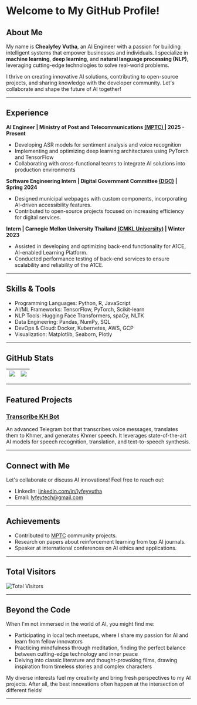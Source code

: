 # Welcome to My GitHub Profile!

## About Me
My name is **Chealyfey Vutha**, an AI Engineer with a passion for building intelligent systems that empower businesses and individuals. I specialize in **machine learning**, **deep learning**, and **natural language processing (NLP)**, leveraging cutting-edge technologies to solve real-world problems. 

I thrive on creating innovative AI solutions, contributing to open-source projects, and sharing knowledge with the developer community. Let's collaborate and shape the future of AI together!

---

## Experience

**AI Engineer | Ministry of Post and Telecommunications <a href="https://mptc.gov.kh/en/">(MPTC) </a> | 2025 - Present**
- Developing ASR models for sentiment analysis and voice recognition
- Implementing and optimizing deep learning architectures using PyTorch and TensorFlow
- Collaborating with cross-functional teams to integrate AI solutions into production environments

**Software Engineering Intern | Digital Government Committee <a href="https://dgc.gov.kh/en">(DGC)</a> | Spring 2024**
- Designed municipal webpages with custom components, incorporating AI-driven accessibility features.
- Contributed to open-source projects focused on increasing efficiency for digital services.

**Intern | Carnegie Mellon University Thailand <a href="https://www.cmkl.ac.th/">(CMKL University)</a> | Winter 2023**
- Assisted in developing and optimizing back-end functionality for A1CE, AI-enabled Learning Platform. 
- Conducted performance testing of back-end services to ensure scalability and reliability of the A1CE.
  
---

## Skills & Tools
- Programming Languages: Python, R, JavaScript
- AI/ML Frameworks: TensorFlow, PyTorch, Scikit-learn
- NLP Tools: Hugging Face Transformers, spaCy, NLTK
- Data Engineering: Pandas, NumPy, SQL
- DevOps & Cloud: Docker, Kubernetes, AWS, GCP
- Visualization: Matplotlib, Seaborn, Plotly

---

## GitHub Stats

| <a href="https://github.com/anuraghazra/github-readme-stats"><img align="center" src="https://github-readme-stats.vercel.app/api?username=lyfeyvutha&count_private=true&show_icons=true&theme=radical" /></a> | <a href="https://github-profile-summary-cards.vercel.app/"><img align="center" src="http://github-profile-summary-cards.vercel.app/api/cards/profile-details?username=lyfeyvutha&theme=radical" /></a> |
| ------------- | ------------- |


---

## Featured Projects
### [Transcribe KH Bot](https://github.com/lyfeyvutha/transcribe-kh-bot)
An advanced Telegram bot that transcribes voice messages, translates them to Khmer, and generates Khmer speech. It leverages state-of-the-art AI models for speech recognition, translation, and text-to-speech synthesis.

---

## Connect with Me
Let's collaborate or discuss AI innovations! Feel free to reach out:
- LinkedIn: [linkedin.com/in/lyfeyvutha](#)
- Email: lyfeytech@gmail.com

---

## Achievements
- Contributed to [MPTC](https://translatekh.mptc.gov.kh/) community projects.
- Research on papers about reinforcement learning from top AI journals.
- Speaker at international conferences on AI ethics and applications.

---

## Total Visitors  
<img src="https://profile-counter.glitch.me/{lyfeyvutha}/count.svg" alt="Total Visitors" />

---

## Beyond the Code

When I'm not immersed in the world of AI, you might find me:

- Participating in local tech meetups, where I share my passion for AI and learn from fellow innovators
- Practicing mindfulness through meditation, finding the perfect balance between cutting-edge technology and inner peace
- Delving into classic literature and thought-provoking films, drawing inspiration from timeless stories and complex characters

My diverse interests fuel my creativity and bring fresh perspectives to my AI projects. After all, the best innovations often happen at the intersection of different fields!

---
